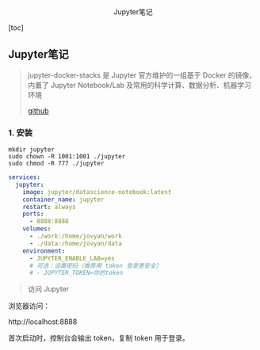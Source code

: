 <center>Jupyter笔记</center>





[toc]







## Jupyter笔记

> jupyter-docker-stacks 是 Jupyter 官方维护的一组基于 Docker 的镜像，内置了 Jupyter Notebook/Lab 及常用的科学计算、数据分析、机器学习环境
>
> [github](https://github.com/jupyter/docker-stacks)







### 1. 安装

```shell
mkdir jupyter
sudo chown -R 1001:1001 ./jupyter
sudo chmod -R 777 ./jupyter

```

```yaml
services:
  jupyter:
    image: jupyter/datascience-notebook:latest
    container_name: jupyter
    restart: always
    ports:
      - 8888:8888
    volumes:
      - ./work:/home/jovyan/work
      - ./data:/home/jovyan/data
    environment:
      - JUPYTER_ENABLE_LAB=yes
      # 可选：设置密码（推荐用 token 登录更安全）
      # - JUPYTER_TOKEN=你的token
```

> 访问 Jupyter

浏览器访问：

http://localhost:8888

首次启动时，控制台会输出 token，复制 token 用于登录。